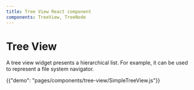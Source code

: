 ```yaml
---
title: Tree View React component
components: TreeView, TreeNode
---
```


# Tree View

<p class="description">A tree view widget presents a hierarchical list.  For example, it can be used to represent a file system navigator.</p>

{{"demo": "pages/components/tree-view/SimpleTreeView.js"}}

